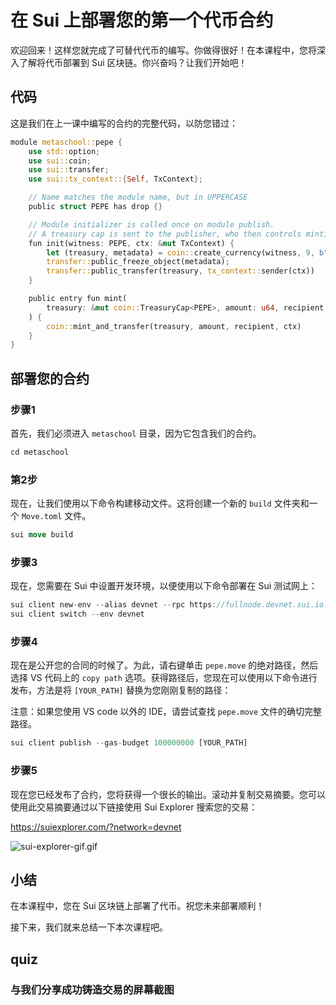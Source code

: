 # 在 Sui 上部署您的第一个代币合约

欢迎回来！这样您就完成了可替代代币的编写。你做得很好！在本课程中，您将深入了解将代币部署到 Sui 区块链。你兴奋吗？让我们开始吧！

##  代码

这是我们在上一课中编写的合约的完整代码，以防您错过：

```rust
module metaschool::pepe {
    use std::option;
    use sui::coin;
    use sui::transfer;
    use sui::tx_context::{Self, TxContext};

    // Name matches the module name, but in UPPERCASE
    public struct PEPE has drop {}

    // Module initializer is called once on module publish.
    // A treasury cap is sent to the publisher, who then controls minting and burning.
    fun init(witness: PEPE, ctx: &mut TxContext) {
        let (treasury, metadata) = coin::create_currency(witness, 9, b"PE", b"PEPE", b"", option::none(), ctx);
        transfer::public_freeze_object(metadata);
        transfer::public_transfer(treasury, tx_context::sender(ctx))
    }

    public entry fun mint(
        treasury: &mut coin::TreasuryCap<PEPE>, amount: u64, recipient: address, ctx: &mut TxContext
    ) {
        coin::mint_and_transfer(treasury, amount, recipient, ctx)
    }
}
```

##  部署您的合约

###  步骤1

首先，我们必须进入 `metaschool` 目录，因为它包含我们的合约。

```rust
cd metaschool
```

###  第2步

现在，让我们使用以下命令构建移动文件。这将创建一个新的 `build` 文件夹和一个 `Move.toml` 文件。

```rust
sui move build
```

###  步骤3

现在，您需要在 Sui 中设置开发环境，以便使用以下命令部署在 Sui 测试网上：

```rust
sui client new-env --alias devnet --rpc https://fullnode.devnet.sui.io:443
sui client switch --env devnet
```

###  步骤4

现在是公开您的合同的时候了。为此，请右键单击 `pepe.move` 的绝对路径，然后选择 VS 代码上的 `copy path` 选项。获得路径后，您现在可以使用以下命令进行发布，方法是将 `[YOUR_PATH]` 替换为您刚刚复制的路径：

注意：如果您使用 VS code 以外的 IDE，请尝试查找 `pepe.move` 文件的确切完整路径。

```rust
sui client publish --gas-budget 100000000 [YOUR_PATH]
```

###  步骤5

现在您已经发布了合约，您将获得一个很长的输出。滚动并复制交易摘要。您可以使用此交易摘要通过以下链接使用 Sui Explorer 搜索您的交易：

https://suiexplorer.com/?network=devnet

![sui-explorer-gif.gif](https://github.com/0xmetaschool/Learning-Projects/blob/main/assests_for_all/assests_for_sui_c3/sui-explorer-gif.gif?raw=true)

## 小结

在本课程中，您在 Sui 区块链上部署了代币。祝您未来部署顺利！

接下来，我们就来总结一下本次课程吧。



## quiz

### 与我们分享成功铸造交易的屏幕截图